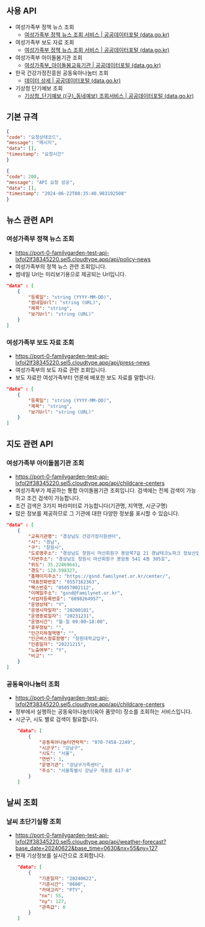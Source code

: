 
## 사용 API
- 여성가족부 정책 뉴스 조회
    - [여성가족부 정책 뉴스 조회 서비스 | 공공데이터포털 (data.go.kr)](https://www.data.go.kr/tcs/dss/selectApiDataDetailView.do?publicDataPk=15058733)
- 여성가족부 보도 자료 조회
    - [여성가족부 정책 뉴스 조회 서비스 | 공공데이터포털 (data.go.kr)](https://www.data.go.kr/tcs/dss/selectApiDataDetailView.do?publicDataPk=15058733)
- 여성가족부 아이돌봄기관 조회
    - [여성가족부_아이돌봄교육기관 | 공공데이터포털 (data.go.kr)](https://www.data.go.kr/tcs/dss/selectApiDataDetailView.do?publicDataPk=15109775)
- 한국 건강가정진흥원 공동육아나눔터 조회
    - [데이터 상세 | 공공데이터포털 (data.go.kr)](https://www.data.go.kr/tcs/dss/selectFileDataDetailView.do?publicDataPk=15055830)
- 기상청 단기예보 조회
    - [기상청_단기예보 ((구)_동네예보) 조회서비스 | 공공데이터포털 (data.go.kr)](https://www.data.go.kr/tcs/dss/selectApiDataDetailView.do?publicDataPk=15084084#tab_layer_detail_function)

## 기본 규격
```json
{
"code": "요청상태코드",
"message": "메시지",
"data": [],
"timestamp": "요청시간"
}
```
```json
{
"code": 200,
"message": "API 요청 성공",
"data": [],
"timestamp": "2024-06-22T08:35:40.983192508"
}
```
## 뉴스 관련 API
### 여성가족부 정책 뉴스 조회
- https://port-0-familygarden-test-api-lxfol2lf38345220.sel5.cloudtype.app/api/policy-news
- 여성가족부의 정책 뉴스 관련 조회입니다.
- 썸네일 Url는 미리보기용으로 제공되는 Url입니다. 
```json
"data" : [
    {
        "등록일": "string (YYYY-MM-DD)",
        "썸네일Url": "string (URL)",
        "제목": "string",
        "보기Url": "string (URL)"
    }
]
```
### 여성가족부 보도 자료 조회
- https://port-0-familygarden-test-api-lxfol2lf38345220.sel5.cloudtype.app/api/press-news
- 여성가족부의 보도 자료 관련 조회입니다.
- 보도 자료란 여성가족부터 언론에 배포한 보도 자료를 말합니다.
```json
"data" : [
    {
        "등록일": "string (YYYY-MM-DD)",
        "제목": "string",
        "보기Url": "string (URL)"
    }
]
```
## 지도 관련 API 
### 여성가족부 아이돌봄기관 조회
- https://port-0-familygarden-test-api-lxfol2lf38345220.sel5.cloudtype.app/api/childcare-centers
- 여성가족부가 제공하는 통합 아이돌봄기관 조회입니다. 검색에는 전체 검색이 가능하고 조건 검색이 가능합니다.
- 조건 검색은 3가지 파라미터로 가능합니다(기관명, 지역명, 시군구명)
- 많은 정보를 제공하므로 그 기관에 대한 다양한 정보를 표시할 수 있습니다. 
```json
"data" : [
    {
        "교육기관명": "경상남도 건강가정지원센터",
        "시": "경남",
        "구": "창원시",
        "도로명주소": "경상남도 창원시 마산회원구 봉암북7길 21 경남테크노파크 정보산업진흥본부 4동 305호",
        "지번주소": "경상남도 창원시 마산회원구 봉암동 541 4동 305호",
        "위도": 35.22469641,
        "경도": 128.598327,
        "홈페이지주소": "https://gsnd.familynet.or.kr/center/",
        "대표전화번호": "0557162363",
        "팩스번호": "05057002112",
        "이메일주소": "gsnd@familynet.or.kr",
        "사업자등록번호": "6098264957",
        "운영상태": "Y",
        "운영시작일자": "20200101",
        "운영종료일자": "20231231",
        "운영시간": "월-일 09:00~18:00",
        "휴무정보": "",
        "인근지하철역명": "",
        "인근버스정류장명": "창원대학교입구",
        "인증일자": "20221215",
        "노출여부": "Y",
        "비고": ""
    }
]
```
### 공동육아나눔터 조회
- https://port-0-familygarden-test-api-lxfol2lf38345220.sel5.cloudtype.app/api/childcare-centers
- 정부에서 실행하는 공동육아나눔터(육아 품앗이) 장소를 조회하는 서비스입니다.
- 시군구, 시도 별로 검색이 필요합니다.
```json
    "data": [
        {
            "공동육아나눔터연락처": "070-7458-2249",
            "시군구": "강남구",
            "시도": "서울",
            "연번": 1,
            "운영기관": "강남구가족센터",
            "주소": "서울특별시 강남구 개포로 617-8"
        }
    ]
```
## 날씨 조회 
### 날씨 초단기실황 조회
- https://port-0-familygarden-test-api-lxfol2lf38345220.sel5.cloudtype.app/api/weather-forecast?base_date=20240622&base_time=0630&nx=55&ny=127
- 현재 기상정보를 실시간으로 조회합니다. 
```json
    "data": [
        {
            "기준일자": "20240622",
            "기준시간": "0600",
            "카테고리": "PTY",
            "nx": 55,
            "ny": 127,
            "관측값": 0
        }
    ]
```
